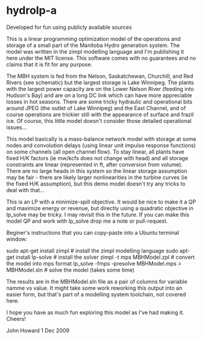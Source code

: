 hydrolp-a
=========

Developed for fun using publicly available sources

This is a linear programming optimization model of the operations and storage of a small part of the Manitoba Hydro generation system. The model was written in the zimpl modelling language and I'm publishing it here under the MIT license. This software comes with no guarantees and no claims that it is fit for any purpose.

The MBH system is fed from the Nelson, Saskatchewan, Churchill, and Red Rivers (see schematic) but the largest storage is Lake Winnipeg. The plants with the largest power capacity are on the Lower Nelson River (feeding into Hudson's Bay) and are on a long DC link which can have more appreciable losses in hot seasons. There are some tricky hydraulic and operational bits around JPEG (the outlet of Lake Winnipeg) and the East Channel, and of course operations are trickier still with the appearance of surface and frazil ice. Of course, this little model doesn't consider those detailed operational issues...

This model basically is a mass-balance network model with storage at some nodes and convolution delays (using linear unit impulse response functions) on some channels (all open channel flow). To stay linear, all plants have fixed H/K factors (ie mw/kcfs does not change with head) and all storage constraints are linear (represented in ft, after conversion from volume). There are no large heads in this system so the linear storage assumption may be fair - there are likely larger nonlinearities in the turbine curves (ie the fixed H/K assumption), but this demo model doesn't try any tricks to deal with that...

This is an LP with a minimize-spill objective. It would be nice to make it a QP and maximize energy or revenue, but directly using a quadratic objective in lp_solve may be tricky. I may revisit this in the future. If you can make this model QP and work with lp_solve drop me a note or pull-request.

Beginer's instructions that you can copy-paste into a Ubuntu terminal window:

sudo apt-get install zimpl                            # install the zimpl modelling language
sudo apt-get install lp-solve                         # install the solver
zimpl -t mps MBHModel.zpl                             # convert the model into mps format
lp_solve -fmps -presolve MBHModel.mps > MBHModel.sln  # solve the model (takes some time)

The results are in the MBHModel.sln file as a pair of columns for variable namme vs value. It might take some work reworking this output into an easier form, but that's part of a modelling system toolchain, not covered here.

I hope you have as much fun exploring this model as I've had making it. Cheers!

John Howard
1 Dec 2009
